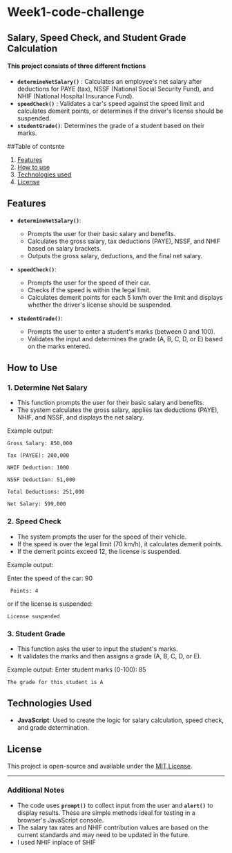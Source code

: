 # Week1-code-challenge
## Salary, Speed Check, and Student Grade Calculation

#### This project consists of three different fnctions

- **`determineNetSalary()`** :
 Calculates an employee's net salary after deductions for PAYE (tax), NSSF (National Social Security Fund), and NHIF (National Hospital Insurance Fund).
- **`speedCheck()`** :
Validates a car's speed against the speed limit and calculates demerit points, or determines if the driver's license should be suspended.
- **`studentGrade()`**:
 Determines the grade of a student based on their marks.

 ##Table of contsnte 
 1. [Features](#features)
 2. [How to use](#how-to-use)
 3. [Technologies used](#technologies-used)
 4. [License](#lisence)

 ## Features

- **`determineNetSalary()`**: 
  - Prompts the user for their basic salary and benefits.
  - Calculates the gross salary, tax deductions (PAYE), NSSF, and NHIF based on salary brackets.
  - Outputs the gross salary, deductions, and the final net salary.
  
- **`speedCheck()`**: 
  - Prompts the user for the speed of their car.
  - Checks if the speed is within the legal limit.
  - Calculates demerit points for each 5 km/h over the limit and displays whether the driver's license should be suspended.
  
- **`studentGrade()`**: 
  - Prompts the user to enter a student's marks (between 0 and 100).
  - Validates the input and determines the grade (A, B, C, D, or E) based on the marks entered.
  
## How to Use
### 1. **Determine Net Salary**
   - This function prompts the user for their basic salary and benefits.
   - The system calculates the gross salary, applies tax deductions (PAYE), NHIF, and NSSF, and displays the net salary.

   Example output:

    Gross Salary: 850,000 

    Tax (PAYEE): 200,000 

    NHIF Deduction: 1000 

    NSSF Deduction: 51,000 

    Total Deductions: 251,000

    Net Salary: 599,000

### 2. **Speed Check**
- The system prompts the user for the speed of their vehicle.
- If the speed is over the legal limit (70 km/h), it calculates demerit points.
- If the demerit points exceed 12, the license is suspended.


Example output:
   
Enter the speed of the car: 90
    
     Points: 4

or if the license is suspended:

    License suspended

### 3. **Student Grade**
- This function asks the user to input the student's marks.
- It validates the marks and then assigns a grade (A, B, C, D, or E).

Example output:
Enter student marks (0-100): 85

    The grade for this student is A

## Technologies Used

- **JavaScript**: Used to create the logic for salary calculation, speed check, and grade determination.

## License

This project is open-source and available under the [MIT License](LICENSE).

---

### Additional Notes

- The code uses **`prompt()`** to collect input from the user and **`alert()`** to display results. These are simple methods ideal for testing in a browser's JavaScript console.
- The salary tax rates and NHIF contribution values are based on the current standards and may need to be updated in the future.
- I used NHIF inplace of SHIF